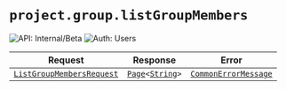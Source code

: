 # `project.group.listGroupMembers`

![API: Internal/Beta](https://img.shields.io/static/v1?label=API&message=Internal/Beta&color=red&style=flat-square)
![Auth: Users](https://img.shields.io/static/v1?label=Auth&message=Users&color=informational&style=flat-square)



| Request | Response | Error |
|---------|----------|-------|
|<code><a href='#listgroupmembersrequest'>ListGroupMembersRequest</a></code>|<code><a href='/docs/reference/dk.sdu.cloud.Page.md'>Page</a>&lt;<a href='https://kotlinlang.org/api/latest/jvm/stdlib/kotlin/-string/'>String</a>&gt;</code>|<code><a href='/docs/reference/dk.sdu.cloud.CommonErrorMessage.md'>CommonErrorMessage</a></code>|


